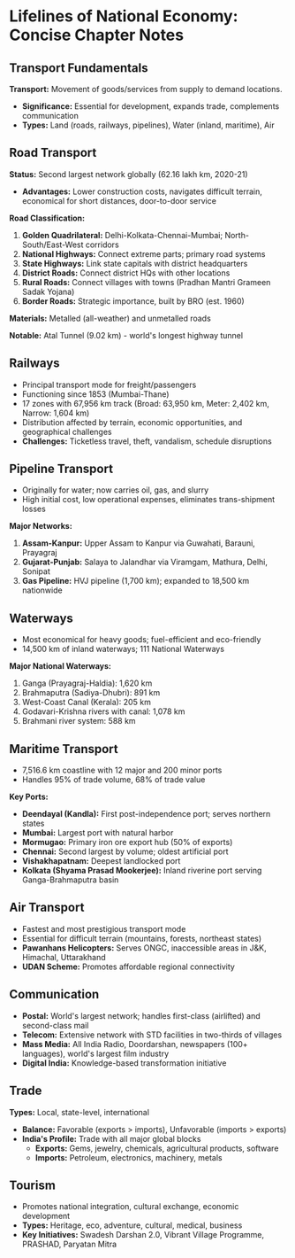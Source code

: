 # Lifelines of National Economy: Concise Chapter Notes

## Transport Fundamentals

**Transport:** Movement of goods/services from supply to demand locations.
- **Significance:** Essential for development, expands trade, complements communication
- **Types:** Land (roads, railways, pipelines), Water (inland, maritime), Air

## Road Transport

**Status:** Second largest network globally (62.16 lakh km, 2020-21)
- **Advantages:** Lower construction costs, navigates difficult terrain, economical for short distances, door-to-door service

**Road Classification:**
1. **Golden Quadrilateral:** Delhi-Kolkata-Chennai-Mumbai; North-South/East-West corridors
2. **National Highways:** Connect extreme parts; primary road systems
3. **State Highways:** Link state capitals with district headquarters
4. **District Roads:** Connect district HQs with other locations
5. **Rural Roads:** Connect villages with towns (Pradhan Mantri Grameen Sadak Yojana)
6. **Border Roads:** Strategic importance, built by BRO (est. 1960)

**Materials:** Metalled (all-weather) and unmetalled roads

**Notable:** Atal Tunnel (9.02 km) - world's longest highway tunnel

## Railways

- Principal transport mode for freight/passengers
- Functioning since 1853 (Mumbai-Thane)
- 17 zones with 67,956 km track (Broad: 63,950 km, Meter: 2,402 km, Narrow: 1,604 km)
- Distribution affected by terrain, economic opportunities, and geographical challenges
- **Challenges:** Ticketless travel, theft, vandalism, schedule disruptions

## Pipeline Transport

- Originally for water; now carries oil, gas, and slurry
- High initial cost, low operational expenses, eliminates trans-shipment losses

**Major Networks:**
1. **Assam-Kanpur:** Upper Assam to Kanpur via Guwahati, Barauni, Prayagraj
2. **Gujarat-Punjab:** Salaya to Jalandhar via Viramgam, Mathura, Delhi, Sonipat
3. **Gas Pipeline:** HVJ pipeline (1,700 km); expanded to 18,500 km nationwide

## Waterways

- Most economical for heavy goods; fuel-efficient and eco-friendly
- 14,500 km of inland waterways; 111 National Waterways

**Major National Waterways:**
1. Ganga (Prayagraj-Haldia): 1,620 km
2. Brahmaputra (Sadiya-Dhubri): 891 km
3. West-Coast Canal (Kerala): 205 km
4. Godavari-Krishna rivers with canal: 1,078 km
5. Brahmani river system: 588 km

## Maritime Transport

- 7,516.6 km coastline with 12 major and 200 minor ports
- Handles 95% of trade volume, 68% of trade value

**Key Ports:**
- **Deendayal (Kandla):** First post-independence port; serves northern states
- **Mumbai:** Largest port with natural harbor
- **Mormugao:** Primary iron ore export hub (50% of exports)
- **Chennai:** Second largest by volume; oldest artificial port
- **Vishakhapatnam:** Deepest landlocked port
- **Kolkata (Shyama Prasad Mookerjee):** Inland riverine port serving Ganga-Brahmaputra basin

## Air Transport

- Fastest and most prestigious transport mode
- Essential for difficult terrain (mountains, forests, northeast states)
- **Pawanhans Helicopters:** Serves ONGC, inaccessible areas in J&K, Himachal, Uttarakhand
- **UDAN Scheme:** Promotes affordable regional connectivity

## Communication

- **Postal:** World's largest network; handles first-class (airlifted) and second-class mail
- **Telecom:** Extensive network with STD facilities in two-thirds of villages
- **Mass Media:** All India Radio, Doordarshan, newspapers (100+ languages), world's largest film industry
- **Digital India:** Knowledge-based transformation initiative

## Trade

**Types:** Local, state-level, international
- **Balance:** Favorable (exports > imports), Unfavorable (imports > exports)
- **India's Profile:** Trade with all major global blocks
  - **Exports:** Gems, jewelry, chemicals, agricultural products, software
  - **Imports:** Petroleum, electronics, machinery, metals

## Tourism

- Promotes national integration, cultural exchange, economic development
- **Types:** Heritage, eco, adventure, cultural, medical, business
- **Key Initiatives:** Swadesh Darshan 2.0, Vibrant Village Programme, PRASHAD, Paryatan Mitra